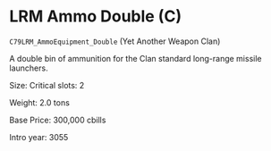 # LRM Ammo Double (C)

`C79LRM_AmmoEquipment_Double` (Yet Another Weapon Clan)

A double bin of ammunition for the Clan standard long-range missile launchers.

Size: Critical slots: 2

Weight: 2.0 tons

Base Price: 300,000 cbills

Intro year: 3055

